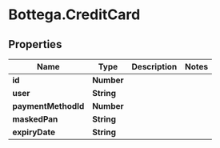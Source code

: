 # Bottega.CreditCard

## Properties

Name | Type | Description | Notes
------------ | ------------- | ------------- | -------------
**id** | **Number** |  | 
**user** | **String** |  | 
**paymentMethodId** | **Number** |  | 
**maskedPan** | **String** |  | 
**expiryDate** | **String** |  | 



